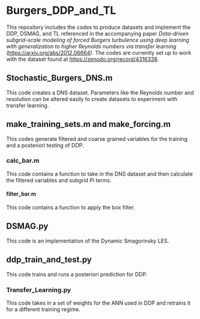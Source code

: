 # Burgers_DDP_and_TL
This repository includes the codes to produce datasets and implement the DDP, DSMAG, and TL referenced in the 
accompanying paper *Data-driven subgrid-scale modeling of forced Burgers turbulence using deep learning with generalization to higher Reynolds numbers via transfer learning* (https://arxiv.org/abs/2012.06664). The codes are currently set up to work with the dataset found at https://zenodo.org/record/4316338.
 
## Stochastic_Burgers_DNS.m
This code creates a DNS dataset. Parameters like the Reynolds number and resolution can be altered easily to create datasets to experiment with transfer learning.

## make_training_sets.m and make_forcing.m 
This codes generate filtered and coarse grained variables for the training and a posteriori testing of DDP.

### calc_bar.m
This code contains a function to take in the  DNS dataset and then calculate the filtered variables and subgrid Pi terms.

#### filter_bar.m
This code contains a function to apply the box filter.

## DSMAG.py
This code is an implementation of the Dynamic Smagorinsky LES.

## ddp_train_and_test.py
This code trains and runs a posteriori prediction for DDP.

### Transfer_Learning.py
This code takes in a set of weights for the ANN used in DDP and retrains it for a different training regime.
